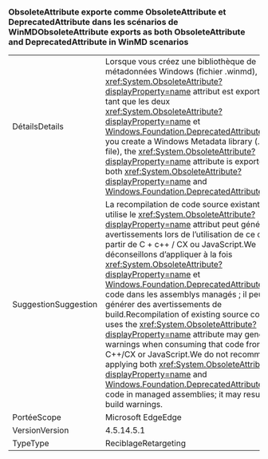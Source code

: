 ### <a name="obsoleteattribute-exports-as-both-obsoleteattribute-and-deprecatedattribute-in-winmd-scenarios"></a><span data-ttu-id="496ab-101">ObsoleteAttribute exporte comme ObsoleteAttribute et DeprecatedAttribute dans les scénarios de WinMD</span><span class="sxs-lookup"><span data-stu-id="496ab-101">ObsoleteAttribute exports as both ObsoleteAttribute and DeprecatedAttribute in WinMD scenarios</span></span>

|   |   |
|---|---|
|<span data-ttu-id="496ab-102">Détails</span><span class="sxs-lookup"><span data-stu-id="496ab-102">Details</span></span>|<span data-ttu-id="496ab-103">Lorsque vous créez une bibliothèque de métadonnées Windows (fichier .winmd), le <xref:System.ObsoleteAttribute?displayProperty=name> attribut est exporté en tant que les deux <xref:System.ObsoleteAttribute?displayProperty=name> et [Windows.Foundation.DeprecatedAttribute](https://docs.microsoft.com/uwp/api/windows.foundation.metadata.deprecatedattribute).</span><span class="sxs-lookup"><span data-stu-id="496ab-103">When you create a Windows Metadata library (.winmd file), the <xref:System.ObsoleteAttribute?displayProperty=name> attribute is exported as both <xref:System.ObsoleteAttribute?displayProperty=name> and [Windows.Foundation.DeprecatedAttribute](https://docs.microsoft.com/uwp/api/windows.foundation.metadata.deprecatedattribute).</span></span>|
|<span data-ttu-id="496ab-104">Suggestion</span><span class="sxs-lookup"><span data-stu-id="496ab-104">Suggestion</span></span>|<span data-ttu-id="496ab-105">La recompilation de code source existant qui utilise le <xref:System.ObsoleteAttribute?displayProperty=name> attribut peut générer des avertissements lors de l’utilisation de ce code à partir de C + c++ / CX ou JavaScript.We déconseillons d’appliquer à la fois <xref:System.ObsoleteAttribute?displayProperty=name> et [ Windows.Foundation.DeprecatedAttribute](https://docs.microsoft.com/uwp/api/windows.foundation.metadata.deprecatedattribute) au code dans les assemblys managés ; il peut générer des avertissements de build.</span><span class="sxs-lookup"><span data-stu-id="496ab-105">Recompilation of existing source code that uses the <xref:System.ObsoleteAttribute?displayProperty=name> attribute may generate warnings when consuming that code from C++/CX or JavaScript.We do not recommend applying both <xref:System.ObsoleteAttribute?displayProperty=name> and [Windows.Foundation.DeprecatedAttribute](https://docs.microsoft.com/uwp/api/windows.foundation.metadata.deprecatedattribute) to code in managed assemblies; it may result in build warnings.</span></span>|
|<span data-ttu-id="496ab-106">Portée</span><span class="sxs-lookup"><span data-stu-id="496ab-106">Scope</span></span>|<span data-ttu-id="496ab-107">Microsoft Edge</span><span class="sxs-lookup"><span data-stu-id="496ab-107">Edge</span></span>|
|<span data-ttu-id="496ab-108">Version</span><span class="sxs-lookup"><span data-stu-id="496ab-108">Version</span></span>|<span data-ttu-id="496ab-109">4.5.1</span><span class="sxs-lookup"><span data-stu-id="496ab-109">4.5.1</span></span>|
|<span data-ttu-id="496ab-110">Type</span><span class="sxs-lookup"><span data-stu-id="496ab-110">Type</span></span>|<span data-ttu-id="496ab-111">Reciblage</span><span class="sxs-lookup"><span data-stu-id="496ab-111">Retargeting</span></span>|

